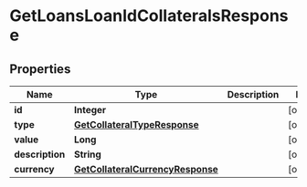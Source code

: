 # GetLoansLoanIdCollateralsResponse

## Properties
Name | Type | Description | Notes
------------ | ------------- | ------------- | -------------
**id** | **Integer** |  |  [optional]
**type** | [**GetCollateralTypeResponse**](GetCollateralTypeResponse.md) |  |  [optional]
**value** | **Long** |  |  [optional]
**description** | **String** |  |  [optional]
**currency** | [**GetCollateralCurrencyResponse**](GetCollateralCurrencyResponse.md) |  |  [optional]
